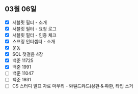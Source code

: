 ## 03월 06일

- [x] 서블릿 필터 - 소개
- [x] 서블릿 필터 - 요청 로그
- [x] 서블릿 필터 - 인증 체크
- [x] 스프링 인터셉터 - 소개
- [x] 운동
- [x] SQL 첫걸음 4장
- [x] 백준 11725
- [x] 백준 1991
- [ ] 백준 11047
- [ ] 백준 1931
- [ ] CS 스터디 발표 자료 마무리 - ~~와일드카드(상한 & 하한~~, 타입 소거
